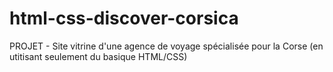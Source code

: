 # html-css-discover-corsica
PROJET - Site vitrine d'une agence de voyage spécialisée pour la Corse (en utitisant seulement du basique HTML/CSS)
